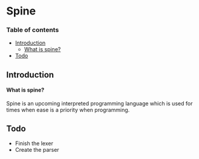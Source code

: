 # Spine
### Table of contents
- [Introduction](#introduction)
  - [What is spine?](what-is-spine)
- [Todo](#todo)
## Introduction

#### What is spine?
Spine is an upcoming interpreted programming language which is used for times when ease is a priority when programming.

## Todo
- Finish the lexer
- Create the parser
